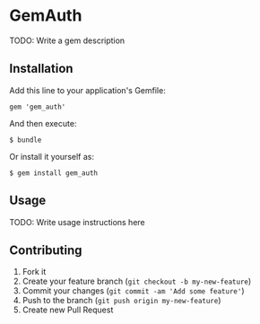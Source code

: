 # GemAuth

TODO: Write a gem description

## Installation

Add this line to your application's Gemfile:

    gem 'gem_auth'

And then execute:

    $ bundle

Or install it yourself as:

    $ gem install gem_auth

## Usage

TODO: Write usage instructions here

## Contributing

1. Fork it
2. Create your feature branch (`git checkout -b my-new-feature`)
3. Commit your changes (`git commit -am 'Add some feature'`)
4. Push to the branch (`git push origin my-new-feature`)
5. Create new Pull Request
